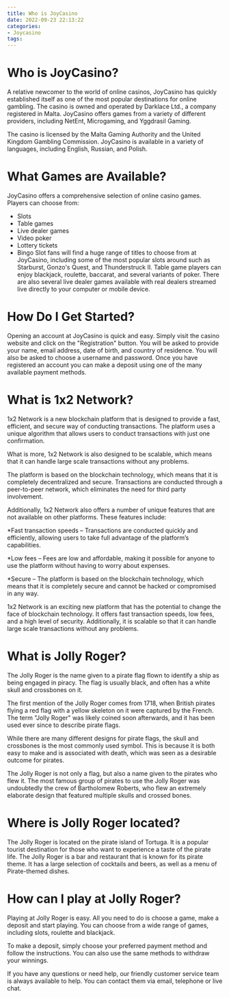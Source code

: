 ```yaml
---
title: Who is JoyCasino
date: 2022-09-23 22:13:22
categories:
- Joycasino
tags:
---
```



#  Who is JoyCasino?

A relative newcomer to the world of online casinos, JoyCasino has quickly established itself as one of the most popular destinations for online gambling. The casino is owned and operated by Darklace Ltd., a company registered in Malta. JoyCasino offers games from a variety of different providers, including NetEnt, Microgaming, and Yggdrasil Gaming.

The casino is licensed by the Malta Gaming Authority and the United Kingdom Gambling Commission. JoyCasino is available in a variety of languages, including English, Russian, and Polish.

# What Games are Available?

JoyCasino offers a comprehensive selection of online casino games. Players can choose from:

- Slots
- Table games
- Live dealer games
- Video poker
- Lottery tickets
- Bingo
Slot fans will find a huge range of titles to choose from at JoyCasino, including some of the most popular slots around such as Starburst, Gonzo's Quest, and Thunderstruck II. Table game players can enjoy blackjack, roulette, baccarat, and several variants of poker. There are also several live dealer games available with real dealers streamed live directly to your computer or mobile device.

# How Do I Get Started?

Opening an account at JoyCasino is quick and easy. Simply visit the casino website and click on the "Registration" button. You will be asked to provide your name, email address, date of birth, and country of residence. You will also be asked to choose a username and password. Once you have registered an account you can make a deposit using one of the many available payment methods.

#  What is 1x2 Network?

1x2 Network is a new blockchain platform that is designed to provide a fast, efficient, and secure way of conducting transactions. The platform uses a unique algorithm that allows users to conduct transactions with just one confirmation.

What is more, 1x2 Network is also designed to be scalable, which means that it can handle large scale transactions without any problems.

The platform is based on the blockchain technology, which means that it is completely decentralized and secure. Transactions are conducted through a peer-to-peer network, which eliminates the need for third party involvement.

Additionally, 1x2 Network also offers a number of unique features that are not available on other platforms. These features include:

*Fast transaction speeds – Transactions are conducted quickly and efficiently, allowing users to take full advantage of the platform’s capabilities.

*Low fees – Fees are low and affordable, making it possible for anyone to use the platform without having to worry about expenses.

*Secure – The platform is based on the blockchain technology, which means that it is completely secure and cannot be hacked or compromised in any way.

1x2 Network is an exciting new platform that has the potential to change the face of blockchain technology. It offers fast transaction speeds, low fees, and a high level of security. Additionally, it is scalable so that it can handle large scale transactions without any problems.

#  What is Jolly Roger? 

The Jolly Roger is the name given to a pirate flag flown to identify a ship as being engaged in piracy. The flag is usually black, and often has a white skull and crossbones on it.

The first mention of the Jolly Roger comes from 1718, when British pirates flying a red flag with a yellow skeleton on it were captured by the French. The term "Jolly Roger" was likely coined soon afterwards, and it has been used ever since to describe pirate flags.

While there are many different designs for pirate flags, the skull and crossbones is the most commonly used symbol. This is because it is both easy to make and is associated with death, which was seen as a desirable outcome for pirates.

The Jolly Roger is not only a flag, but also a name given to the pirates who flew it. The most famous group of pirates to use the Jolly Roger was undoubtedly the crew of Bartholomew Roberts, who flew an extremely elaborate design that featured multiple skulls and crossed bones.

#  Where is Jolly Roger located?

The Jolly Roger is located on the pirate island of Tortuga. It is a popular tourist destination for those who want to experience a taste of the pirate life. The Jolly Roger is a bar and restaurant that is known for its pirate theme. It has a large selection of cocktails and beers, as well as a menu of Pirate-themed dishes.

#  How can I play at Jolly Roger?

Playing at Jolly Roger is easy. All you need to do is choose a game, make a deposit and start playing. You can choose from a wide range of games, including slots, roulette and blackjack.

To make a deposit, simply choose your preferred payment method and follow the instructions. You can also use the same methods to withdraw your winnings.

If you have any questions or need help, our friendly customer service team is always available to help. You can contact them via email, telephone or live chat.
